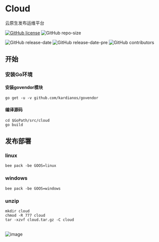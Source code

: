 # Cloud

云原生发布运维平台

[![GitHub license](https://img.shields.io/github/license/ygqbasic/cloud.svg?style=flat)](https://github.com/ygqbasic/cloud/blob/master/LICENSE) 
![GitHub repo-size](https://img.shields.io/github/repo-size/ygqbasic/cloud.svg?style=flat)

![GitHub release-date](https://img.shields.io/github/release-date/ygqbasic/cloud.svg?style=flat)
![GitHub release-date-pre](https://img.shields.io/github/release-date/ygqbasic/cloud.svg?style=flat)
![GitHub contributors](https://img.shields.io/github/contributors/ygqbasic/cloud.svg?style=flat)
## 开始
### 安装Go环境
#### 安装govendor模块
```
go get -u -v github.com/kardianos/govendor
```
#### 编译源码
```
cd $GoPath/src/cloud
go build
```

## 发布部署
### linux
```
bee pack -be GOOS=linux
```

### windows
```
bee pack -be GOOS=windows
```

### unzip
```
mkdir cloud 
chmod -R 777 cloud
tar -xzvf cloud.tar.gz -C cloud
```
<br>![image](https://github.com/ygqbasic/zcloud/blob/master/image/1.png)<br>
